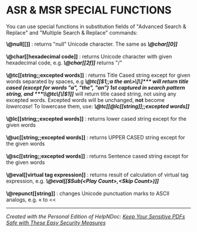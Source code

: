 # ASR & MSR SPECIAL FUNCTIONS

You can use special functions in substitution fields of "Advanced Search \& Replace" and "Multiple Search \& Replace" commands:

**\\@null\[\[\]\]** : returns "null" Unicode character. The same as ***\\@char\[\[0\]\]***\
&nbsp;\
**\\@char\[\[hexadecimal code\]\]** : returns Unicode character with given hexadecimal code, e.g. ***\\@char\[\[2f\]\]*** returns "/" \
&nbsp;\
**\\@tc\[\[string;;excepted words\]\]** : returns Title Cased string except for given words separated by spaces, e.g ***\\@tc\[\[$1;;a the an\>\]\]*** will return title cased (except for words "a", "the", "an") 1st captured in search pattern string, and ***\\@tc\[\[$1\]\]*** will return title cased string, not using any excepted words. Excepted words will be unchanged, **not** become *lowercase*\! To lowercase them, use: ***\\@tc\[\[@lc\[\[string\]\];;excepted words\]\]*** \
&nbsp;\
**\\@lc\[\[string;;excepted words\]\]** : returns lower cased string except for the given words \
&nbsp;\
**\\@uc\[\[string;;excepted words\]\]** : returns UPPER CASED string except for the given words \
&nbsp;\
**\\@sc\[\[string;;excepted words\]\]** : returns Sentence cased string except for the given words \
&nbsp;\
**\\@eval\[\[virtual tag expression\]\]** : returns result of calculation of virtual tag expression, e.g. ***\\@eval\[\[$Sub(\<Play Count\>,\<Skip Count\>)\]\]***\
\
**\\@repunct\[\[string\]\]** : changes Unicode punctuation marks to ASCII analogs, e.g. « to \<\<

***
_Created with the Personal Edition of HelpNDoc: [Keep Your Sensitive PDFs Safe with These Easy Security Measures](<https://www.helpndoc.com/step-by-step-guides/how-to-generate-an-encrypted-password-protected-pdf-document/>)_
